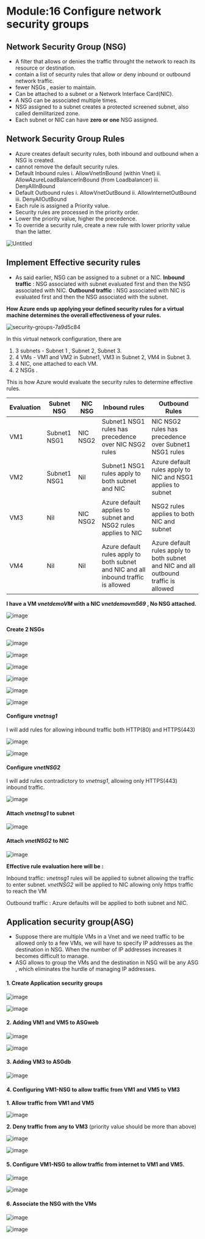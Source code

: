 # Module:16 Configure network security groups

## Network Security Group (NSG)

- A filter that allows or denies the traffic throught the network to reach its resource or destination.
- contain a list of security rules that allow or deny inbound or outbound network traffic.
- fewer NSGs , easier to maintain.
- Can be attached to a subnet or a Network Interface Card(NIC).
- A NSG can be associated multiple times.
- NSG assigned to a subnet creates a protected screened subnet, also called demilitarized zone.
- Each subnet or NIC can have __zero or one__ NSG assigned.

## Network Security Group Rules

- Azure creates default security rules, both inbound and outbound when a NSG is created.
- cannot remove the default security rules.
- Default Inbound rules
     i. AllowVnetInBound (within Vnet)
    ii. AllowAzureLoadBalancerInBound (from Loadbalancer)
   iii. DenyAllInBound
- Default Outbound rules
     i. AllowVnetOutBound
    ii. AllowInternetOutBound
   iii. DenyAllOutBound
- Each rule is assigned a Priority value.
- Security rules are processed in the priority order.
- Lower the priority value, higher the precedence.
- To override a security rule, create a new rule with lower priority value than the latter.


![Untitled](https://github.com/anuja2015/AZ-104/assets/16287330/8bc5055d-5a66-4153-bf21-d9d14022da72)

## Implement Effective security rules

- As said earlier, NSG can be assigned to a subnet or a NIC.
__Inbound traffic__ : NSG associated with subnet evaluated first and then the NSG associated with NIC.
__Outbound traffic__ : NSG associated with NIC is evaluated first and then the NSG associated with the subnet.

__How Azure ends up applying your defined security rules for a virtual machine determines the overall effectiveness of your rules.__

![security-groups-7a9d5c84](https://github.com/anuja2015/AZ-104/assets/16287330/0fb2c538-e676-45c4-8f58-2893e1dae53e)

In this virtual network configuration, there are 
1. 3 subnets - Subnet 1 , Subnet 2, Subnet 3.
2. 4 VMs - VM1 and VM2 in Subnet1, VM3 in Subnet 2, VM4 in Subnet 3.
3. 4 NIC, one attached to each VM.
4. 2 NSGs .

This is how Azure would evaluate the security rules to determine effective rules.

| Evaluation | Subnet NSG  | NIC NSG | Inbound rules | Outbound Rules |
| ---------- | ----------- | ------- | ------------- | -------------- |
| VM1 | Subnet1 NSG1 | NIC NSG2 | Subnet1 NSG1 rules has precedence over NIC NSG2 rules | NIC NSG2 rules has precedence over Subnet1 NSG1 rules |
| VM2 | Subnet1 NSG1 | Nil | Subnet1 NSG1 rules apply to both subnet and NIC| Azure default rules apply to NIC and NSG1 applies to subnet |
| VM3 | Nil | NIC NSG2 | Azure default applies to subnet and NSG2 rules applies to NIC | NSG2 rules applies to both NIC and subnet |
| VM4 | Nil | Nil | Azure default rules apply to both subnet and NIC and all inbound traffic is allowed | Azure default rules apply to both subnet and NIC and all outbound traffic is allowed |


__I have a VM _vnetdemoVM_ with a NIC _vnetdemovm569_ , No NSG attached.__ 

![image](https://github.com/anuja2015/AZ-104/assets/16287330/252aefa7-2893-4ebf-b92e-a681e9c371c5)

#### Create 2 NSGs 

![image](https://github.com/anuja2015/AZ-104/assets/16287330/e47bfdf8-547e-4004-9f7e-0af9f63bdcab)

![image](https://github.com/anuja2015/AZ-104/assets/16287330/2b2b0a9e-c3ba-4269-b4e4-f38f307ceecf)

![image](https://github.com/anuja2015/AZ-104/assets/16287330/1a181e72-7207-40af-8411-282b8463a878)


![image](https://github.com/anuja2015/AZ-104/assets/16287330/1b104477-8548-41fe-9133-5f75ba764659)

![image](https://github.com/anuja2015/AZ-104/assets/16287330/ac417291-1928-47e1-bd7e-7ef82d0e6b29)

![image](https://github.com/anuja2015/AZ-104/assets/16287330/f1e36b50-c097-48ee-9df4-9ed4b75bfa69)

#### Configure _vnetnsg1_

I will add rules for allowing inbound traffic both HTTP(80) and HTTPS(443)

![image](https://github.com/anuja2015/AZ-104/assets/16287330/4444a52a-1ed7-4faf-b613-75aaf868e8a5)

![image](https://github.com/anuja2015/AZ-104/assets/16287330/d7731815-85d6-4367-8a51-ad2e92655ad1)

#### Configure _vnetNSG2_

I will add rules contradictory to _vnetnsg1_, allowing only HTTPS(443) inbound traffic.

![image](https://github.com/anuja2015/AZ-104/assets/16287330/a0925c1a-792f-4b3f-9dba-2a4216e217d4)

#### Attach _vnetnsg1_ to subnet

![image](https://github.com/anuja2015/AZ-104/assets/16287330/bac9cbb1-a711-4159-a76e-20abe5b941da)

#### Attach _vnetNSG2_ to NIC

![image](https://github.com/anuja2015/AZ-104/assets/16287330/b9c0bf20-8627-4d26-baa1-5cd0b46e70af)


__Effective rule evaluation here will be :__

 Inbound traffic: _vnetnsg1_ rules will be applied to subnet allowing the traffic to enter subnet. _vnetNSG2_ will be applied to NIC allowing only https traffic to reach the VM

 Outbound traffic : Azure defaults will be applied to both subnet and NIC.

## Application security group(ASG)

- Suppose there are multiple VMs in a Vnet and we need traffic to be allowed only to a few VMs, we will have to specify IP addresses as the destination in NSG. When the number of IP addresses increases it becomes difficult to manage.
- ASG allows to group the VMs and the destination in NSG will be any ASG , which eliminates the hurdle of managing IP addresses.

#### 1. Create Application security groups

![image](https://github.com/anuja2015/AZ-104/assets/16287330/81d6e6a0-774f-492c-bfeb-3cc50d2598d2)

![image](https://github.com/anuja2015/AZ-104/assets/16287330/b55c9c44-6059-487f-a71e-99acd73b0d68)

#### 2. Adding VM1 and VM5 to ASGweb

![image](https://github.com/anuja2015/AZ-104/assets/16287330/14cc03e3-06ca-4703-9ab5-7a12ca19b68d)

![image](https://github.com/anuja2015/AZ-104/assets/16287330/8157cc66-6b4a-4207-a506-0cf41677b96a)

#### 3. Adding VM3 to ASGdb

![image](https://github.com/anuja2015/AZ-104/assets/16287330/5dd5b5c1-8706-4898-8162-dd22594bf4c2)

#### 4. Configuring VM1-NSG to allow traffic from VM1 and VM5 to VM3

__1. Allow traffic from VM1 and VM5__

![image](https://github.com/anuja2015/AZ-104/assets/16287330/74d04561-a5b1-461c-a850-b6ecb3bf2417)

__2. Deny traffic from any to VM3__ (priority value should be more than above)

![image](https://github.com/anuja2015/AZ-104/assets/16287330/6306331a-21db-48ff-9382-912c936e0cc1)

![image](https://github.com/anuja2015/AZ-104/assets/16287330/fa7a1e30-d4d5-44e2-b5d5-c9a1301e8d91)

#### 5. Configure VM1-NSG to allow traffic from internet to VM1 and VM5.

![image](https://github.com/anuja2015/AZ-104/assets/16287330/ea062399-9da7-4b85-9651-7c3e7350ec59)

![image](https://github.com/anuja2015/AZ-104/assets/16287330/da64e0b4-79c1-489f-b476-0e9b8ab39422)

#### 6. Associate the NSG with the VMs

![image](https://github.com/anuja2015/AZ-104/assets/16287330/8f029693-e21d-4f4c-8ff5-fa9da902f1b9)

![image](https://github.com/anuja2015/AZ-104/assets/16287330/e94a5872-378a-4bd4-8892-eaf05d191e43)






